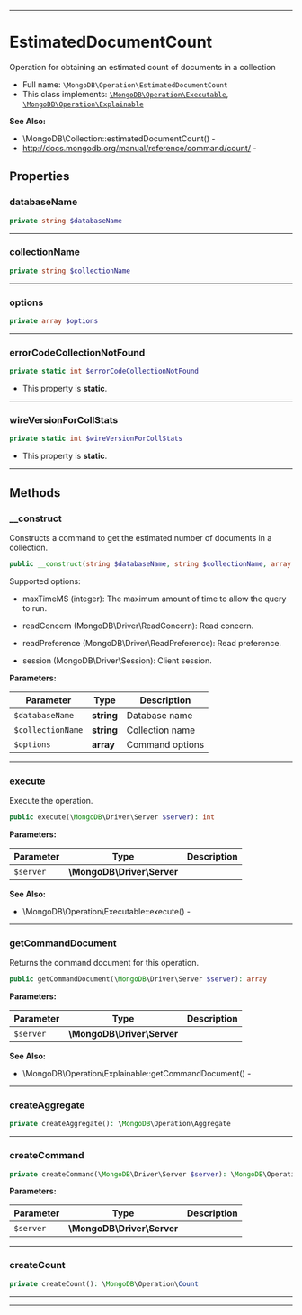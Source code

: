 ***

# EstimatedDocumentCount

Operation for obtaining an estimated count of documents in a collection

* Full name: `\MongoDB\Operation\EstimatedDocumentCount`
* This class implements:
  [`\MongoDB\Operation\Executable`](./Executable.md), [`\MongoDB\Operation\Explainable`](./Explainable.md)

**See Also:**

* \MongoDB\Collection::estimatedDocumentCount() -
* http://docs.mongodb.org/manual/reference/command/count/ -

## Properties

### databaseName

```php
private string $databaseName
```

***

### collectionName

```php
private string $collectionName
```

***

### options

```php
private array $options
```

***

### errorCodeCollectionNotFound

```php
private static int $errorCodeCollectionNotFound
```

* This property is **static**.

***

### wireVersionForCollStats

```php
private static int $wireVersionForCollStats
```

* This property is **static**.

***

## Methods

### __construct

Constructs a command to get the estimated number of documents in a collection.

```php
public __construct(string $databaseName, string $collectionName, array $options = []): mixed
```

Supported options:

* maxTimeMS (integer): The maximum amount of time to allow the query to run.

* readConcern (MongoDB\Driver\ReadConcern): Read concern.

* readPreference (MongoDB\Driver\ReadPreference): Read preference.

* session (MongoDB\Driver\Session): Client session.

**Parameters:**

| Parameter | Type | Description |
|-----------|------|-------------|
| `$databaseName` | **string** | Database name |
| `$collectionName` | **string** | Collection name |
| `$options` | **array** | Command options |

***

### execute

Execute the operation.

```php
public execute(\MongoDB\Driver\Server $server): int
```

**Parameters:**

| Parameter | Type | Description |
|-----------|------|-------------|
| `$server` | **\MongoDB\Driver\Server** |  |

**See Also:**

* \MongoDB\Operation\Executable::execute() -

***

### getCommandDocument

Returns the command document for this operation.

```php
public getCommandDocument(\MongoDB\Driver\Server $server): array
```

**Parameters:**

| Parameter | Type | Description |
|-----------|------|-------------|
| `$server` | **\MongoDB\Driver\Server** |  |

**See Also:**

* \MongoDB\Operation\Explainable::getCommandDocument() -

***

### createAggregate

```php
private createAggregate(): \MongoDB\Operation\Aggregate
```

***

### createCommand

```php
private createCommand(\MongoDB\Driver\Server $server): \MongoDB\Operation\Aggregate|\MongoDB\Operation\Count
```

**Parameters:**

| Parameter | Type | Description |
|-----------|------|-------------|
| `$server` | **\MongoDB\Driver\Server** |  |

***

### createCount

```php
private createCount(): \MongoDB\Operation\Count
```

***


***

